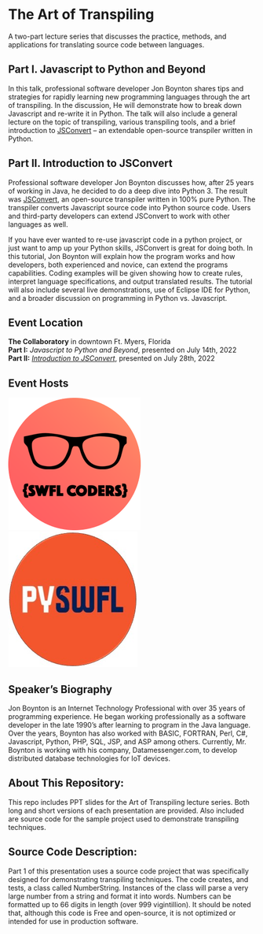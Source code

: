 # The Art of Transpiling
A two-part lecture series that discusses the practice, methods, and applications for translating source code between languages.

## Part I. Javascript to Python and Beyond

In this talk, professional software developer Jon Boynton shares tips and strategies for rapidly learning new programming languages through the art of transpiling. In the discussion, He will demonstrate how to break down Javascript and re-write it in Python. The talk will also include a general lecture on the topic of transpiling, various transpiling tools, and a brief introduction to [JSConvert](https://github.com/JonBoynton/JSConvert/) – an extendable open-source transpiler written in Python.

## Part II. Introduction to JSConvert

Professional software developer Jon Boynton discusses how, after 25 years of working in Java, he decided to do a deep dive into Python 3. The result was [JSConvert](https://github.com/JonBoynton/JSConvert/), an open-source transpiler written in 100% pure Python. The transpiler converts Javascript source code into Python source code. Users and third-party developers can extend JSConvert to work with other languages as well.

If you have ever wanted to re-use javascript code in a python project, or just want to amp up your Python skills, JSConvert is great for doing both. In this tutorial, Jon Boynton will explain how the program works and how developers, both experienced and novice, can extend the programs capabilities. Coding examples will be given showing how to create rules, interpret language specifications, and output translated results. The tutorial will also include several live demonstrations, use of Eclipse IDE for Python, and a broader discussion on programming in Python vs. Javascript.

## Event Location
**The Collaboratory** in downtown Ft. Myers, Florida<br>
**Part I:** *Javascript to Python and Beyond*, presented on July 14th, 2022<br>
**Part II:** *[Introduction to JSConvert](https://www.youtube.com/watch?v=ed3pa3lg6j4)*, presented on July 28th, 2022<br>

## Event Hosts

[![SWFL Coders](./swflcoders_icon.png "SWFL Coders")](https://www.meetup.com/swfl-coders/)
[![Python SWFL](./pyswfl_icon.jpg "Python SWFL")](https://www.meetup.com/pythonswfl/)

## Speaker’s Biography

Jon Boynton is an Internet Technology Professional with over 35 years of programming experience. He began working professionally as a software developer in the late 1990’s after learning to program in the Java language.  Over the years, Boynton has also worked with BASIC, FORTRAN, Perl, C#, Javascript, Python, PHP, SQL, JSP, and ASP among others. Currently, Mr. Boynton is working with his company, Datamessenger.com, to develop distributed database technologies for IoT devices.

## About This Repository:

This repo includes PPT slides for the Art of Transpiling lecture series. Both long and short versions of each presentation are provided. Also included are source code for the sample project used to demonstrate transpiling techniques.

## Source Code Description:
Part 1 of this presentation uses a source code project that was specifically designed for demonstrating transpiling techniques. The code creates, and tests, a class called NumberString. Instances of the class will parse a very large number from a string and format it into words. Numbers can be formatted up to 66 digits in length (over 999 vigintillion). It should be noted that, although this code is Free and open-source, it is not optimized or intended for use in production software.

